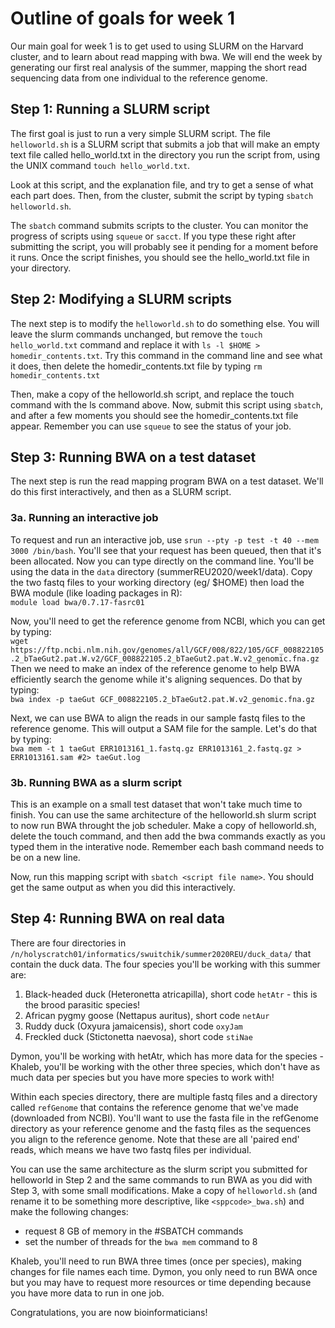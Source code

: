 # Outline of goals for week 1

Our main goal for week 1 is to get used to using SLURM on the Harvard cluster, and to learn about read mapping with bwa. We will end the week by generating our first real analysis of the summer, mapping the short read sequencing data from one individual to the reference genome.

## Step 1: Running a SLURM script

The first goal is just to run a very simple SLURM script. The file `helloworld.sh` is a SLURM script that submits a job that will make an empty text file called hello_world.txt in the directory you run the script from, using the UNIX command `touch hello_world.txt`.

Look at this script, and the explanation file, and try to get a sense of what each part does. Then, from the cluster, submit the script by typing `sbatch helloworld.sh`.

The `sbatch` command submits scripts to the cluster. You can monitor the progress of scripts using `squeue` or `sacct`. If you type these right after submitting the script, you will probably see it pending for a moment before it runs. Once the script finishes, you should see the hello_world.txt file in your directory.

## Step 2: Modifying a SLURM scripts

The next step is to modify the `helloworld.sh` to do something else. You will leave the slurm commands unchanged, but remove the `touch hello_world.txt` command and replace it with `ls -l $HOME > homedir_contents.txt`. Try this command in the command line and see what it does, then delete the homedir_contents.txt file by typing `rm homedir_contents.txt`

Then, make a copy of the helloworld.sh script, and replace the touch command with the ls command above. Now, submit this script using `sbatch`, and after a few moments you should see the homedir_contents.txt file appear. Remember you can use `squeue` to see the status of your job.

## Step 3: Running BWA on a test dataset

The next step is run the read mapping program BWA on a test dataset. We'll do this first interactively, and then as a SLURM script.  

### 3a. Running an interactive job  
To request and run an interactive job, use `srun --pty -p test -t 40 --mem 3000 /bin/bash`. You'll see that your request has been queued, then that it's been allocated. Now you can type directly on the command line. You'll be using the data in the `data` directory (summerREU2020/week1/data). Copy the two fastq files to your working directory (eg/ $HOME) then load the BWA module (like loading packages in R):   
`module load bwa/0.7.17-fasrc01` 

Now, you'll need to get the reference genome from NCBI, which you can get by typing:  
`wget https://ftp.ncbi.nlm.nih.gov/genomes/all/GCF/008/822/105/GCF_008822105.2_bTaeGut2.pat.W.v2/GCF_008822105.2_bTaeGut2.pat.W.v2_genomic.fna.gz`  
Then we need to make an index of the reference genome to help BWA efficiently search the genome while it's aligning sequences. Do that by typing:  
`bwa index -p taeGut GCF_008822105.2_bTaeGut2.pat.W.v2_genomic.fna.gz`  
  
Next, we can use BWA to align the reads in our sample fastq files to the reference genome. This will output a SAM file for the sample. Let's do that by typing:  
`bwa mem -t 1 taeGut ERR1013161_1.fastq.gz ERR1013161_2.fastq.gz > ERR1013161.sam #2> taeGut.log`  
  
### 3b. Running BWA as a slurm script  
This is an example on a small test dataset that won't take much time to finish. You can use the same architecture of the helloworld.sh slurm script to now run BWA throught the job scheduler. Make a copy of helloworld.sh, delete the touch command, and then add the bwa commands exactly as you typed them in the interative node. Remember each bash command needs to be on a new line.

Now, run this mapping script with `sbatch <script file name>`. You should get the same output as when you did this interactively.

## Step 4: Running BWA on real data
There are four directories in `/n/holyscratch01/informatics/swuitchik/summer2020REU/duck_data/` that contain the duck data. The four species you'll be working with this summer are:  
1. Black-headed duck (Heteronetta atricapilla), short code `hetAtr` - this is the brood parasitic species!  
2. African pygmy goose (Nettapus auritus), short code `netAur`  
3. Ruddy duck (Oxyura jamaicensis), short code `oxyJam`  
4. Freckled duck (Stictonetta naevosa), short code `stiNae`  

Dymon, you'll be working with hetAtr, which has more data for the species - Khaleb, you'll be working with the other three species, which don't have as much data per species but you have more species to work with!  

Within each species directory, there are multiple fastq files and a directory called `refGenome` that contains the reference genome that we've made (downloaded from NCBI). You'll want to use the fasta file in the refGenome directory as your reference genome and the fastq files as the sequences you align to the reference genome. Note that these are all 'paired end' reads, which means we have two fastq files per individual.  

You can use the same architecture as the slurm script you submitted for helloworld in Step 2 and the same commands to run BWA as you did with Step 3, with some small modifications. Make a copy of `helloworld.sh` (and rename it to be something more descriptive, like `<sppcode>_bwa.sh`) and make the following changes:  
- request 8 GB of memory in the #SBATCH commands  
- set the number of threads for the `bwa mem` command to 8  

Khaleb, you'll need to run BWA three times (once per species), making changes for file names each time. Dymon, you only need to run BWA once but you may have to request more resources or time depending because you have more data to run in one job.  
  
Congratulations, you are now bioinformaticians!
